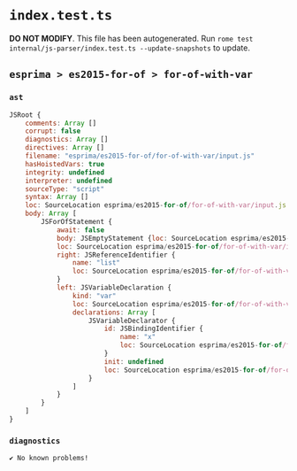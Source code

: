 # `index.test.ts`

**DO NOT MODIFY**. This file has been autogenerated. Run `rome test internal/js-parser/index.test.ts --update-snapshots` to update.

## `esprima > es2015-for-of > for-of-with-var`

### `ast`

```javascript
JSRoot {
	comments: Array []
	corrupt: false
	diagnostics: Array []
	directives: Array []
	filename: "esprima/es2015-for-of/for-of-with-var/input.js"
	hasHoistedVars: true
	integrity: undefined
	interpreter: undefined
	sourceType: "script"
	syntax: Array []
	loc: SourceLocation esprima/es2015-for-of/for-of-with-var/input.js 1:0-2:0
	body: Array [
		JSForOfStatement {
			await: false
			body: JSEmptyStatement {loc: SourceLocation esprima/es2015-for-of/for-of-with-var/input.js 1:19-1:20}
			loc: SourceLocation esprima/es2015-for-of/for-of-with-var/input.js 1:0-1:20
			right: JSReferenceIdentifier {
				name: "list"
				loc: SourceLocation esprima/es2015-for-of/for-of-with-var/input.js 1:14-1:18 (list)
			}
			left: JSVariableDeclaration {
				kind: "var"
				loc: SourceLocation esprima/es2015-for-of/for-of-with-var/input.js 1:5-1:10
				declarations: Array [
					JSVariableDeclarator {
						id: JSBindingIdentifier {
							name: "x"
							loc: SourceLocation esprima/es2015-for-of/for-of-with-var/input.js 1:9-1:10 (x)
						}
						init: undefined
						loc: SourceLocation esprima/es2015-for-of/for-of-with-var/input.js 1:9-1:10
					}
				]
			}
		}
	]
}
```

### `diagnostics`

```
✔ No known problems!

```
